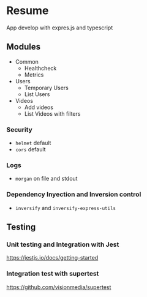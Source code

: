 # Resume

App develop with expres.js and typescript

## Modules

- Common
  - Healthcheck
  - Metrics
- Users
  - Temporary Users
  - List Users
- Videos
  - Add videos
  - List Videos with filters

### Security

- `helmet` default
- `cors` default

### Logs

- `morgan` on file and stdout

### Dependency Inyection and Inversion control

- `inversify` and `inversify-express-utils`

## Testing

### Unit testing and Integration with Jest

https://jestjs.io/docs/getting-started

### Integration test with supertest

https://github.com/visionmedia/supertest
